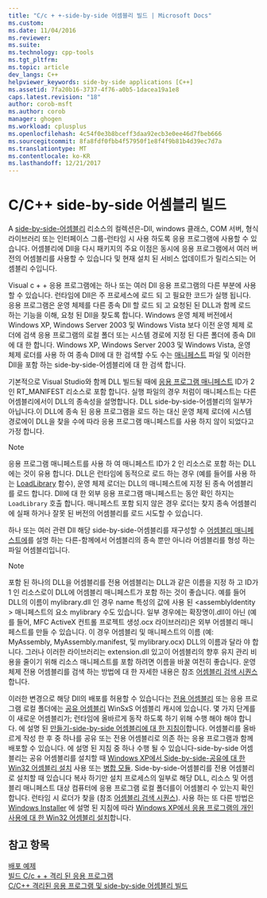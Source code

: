 ```yaml
---
title: "C/c + +-side-by-side 어셈블리 빌드 | Microsoft Docs"
ms.custom: 
ms.date: 11/04/2016
ms.reviewer: 
ms.suite: 
ms.technology: cpp-tools
ms.tgt_pltfrm: 
ms.topic: article
dev_langs: C++
helpviewer_keywords: side-by-side applications [C++]
ms.assetid: 7fa20b16-3737-4f76-a0b5-1dacea19a1e8
caps.latest.revision: "18"
author: corob-msft
ms.author: corob
manager: ghogen
ms.workload: cplusplus
ms.openlocfilehash: 4c54f0e3b8bceff3daa92ecb3e0ee46d7fbeb666
ms.sourcegitcommit: 8fa8fdf0fbb4f57950f1e8f4f9b81b4d39ec7d7a
ms.translationtype: MT
ms.contentlocale: ko-KR
ms.lasthandoff: 12/21/2017
---
```

# <a name="building-cc-side-by-side-assemblies"></a>C/C++ side-by-side 어셈블리 빌드
A [side-by-side-어셈블리](http://msdn.microsoft.com/library/windows/desktop/ff951640) 리소스의 컬렉션은-Dll, windows 클래스, COM 서버, 형식 라이브러리 또는 인터페이스 그룹-런타임 시 사용 하도록 응용 프로그램에 사용할 수 있습니다. 어셈블리에 Dll을 다시 패키지의 주요 이점은 동시에 응용 프로그램에서 여러 버전의 어셈블리를 사용할 수 있습니다 및 현재 설치 된 서비스 업데이트가 릴리스되는 어셈블리 수입니다.  
  
 Visual c + + 응용 프로그램에는 하나 또는 여러 Dll 응용 프로그램의 다른 부분에 사용할 수 있습니다. 런타임에 Dll은 주 프로세스에 로드 되 고 필요한 코드가 실행 됩니다. 응용 프로그램은 운영 체제를 다른 종속 Dll 할 로드 되 고 요청된 된 DLL과 함께 로드 하는 기능을 이해, 요청 된 Dll을 찾도록 합니다. Windows 운영 체제 버전에서 Windows XP, Windows Server 2003 및 Windows Vista 보다 이전 운영 체제 로더에 검색 응용 프로그램의 로컬 폴더 또는 시스템 경로에 지정 된 다른 폴더에 종속 Dll에 대 한 합니다. Windows XP, Windows Server 2003 및 Windows Vista, 운영 체제 로더를 사용 하 여 종속 Dll에 대 한 검색할 수도 수는 [매니페스트](http://msdn.microsoft.com/library/windows/desktop/aa375365) 파일 및 이러한 Dll을 포함 하는 side-by-side-어셈블리에 대 한 검색 합니다.  
  
 기본적으로 Visual Studio와 함께 DLL 빌드될 때에 [응용 프로그램 매니페스트](http://msdn.microsoft.com/library/windows/desktop/aa374191) ID가 2 인 RT_MANIFEST 리소스로 포함 합니다. 실행 파일의 경우 처럼이 매니페스트는 다른 어셈블리에서이 DLL의 종속성을 설명합니다. DLL side-by-side-어셈블리의 일부가 아닙니다.이 DLL에 종속 된 응용 프로그램을 로드 하는 대신 운영 체제 로더에 시스템 경로에이 DLL을 찾을 수에 따라 응용 프로그램 매니페스트를 사용 하지 않이 되었다고 가정 합니다.  
  
> [!NOTE]
>  응용 프로그램 매니페스트를 사용 하 여 매니페스트 ID가 2 인 리소스로 포함 하는 DLL에는 것이 유용 합니다. DLL은 런타임에 동적으로 로드 하는 경우 (예를 들어를 사용 하는 [LoadLibrary](http://msdn.microsoft.com/library/windows/desktop/ms684175) 함수), 운영 체제 로더는 DLL의 매니페스트에 지정 된 종속 어셈블리를 로드 합니다. Dll에 대 한 외부 응용 프로그램 매니페스트는 동안 확인 하지는 `LoadLibrary` 호출 합니다. 매니페스트 포함 되지 않은 경우 로더는 찾지 종속 어셈블리에 실패 하거나 잘못 된 버전의 어셈블리를 로드 시도할 수 있습니다.  
  
 하나 또는 여러 관련 Dll 해당 side-by-side-어셈블리를 재구성할 수 [어셈블리 매니페스트에](http://msdn.microsoft.com/library/windows/desktop/aa374219)를 설명 하는 다른-함께에서 어셈블리의 종속 뿐만 아니라 어셈블리를 형성 하는 파일 어셈블리입니다.  
  
> [!NOTE]
>  포함 된 하나의 DLL을 어셈블리를 전용 어셈블리는 DLL과 같은 이름을 지정 하 고 ID가 1 인 리소스로이 DLL에 어셈블리 매니페스트가 포함 하는 것이 좋습니다. 예를 들어 DLL의 이름이 mylibrary.dll 인 경우 name 특성의 값에 사용 된 \<assemblyIdentity > 매니페스트의 요소 mylibrary 수도 있습니다. 일부 경우에는 확장명이.dll이 아닌 (예를 들어, MFC ActiveX 컨트롤 프로젝트 생성.ocx 라이브러리)은 외부 어셈블리 매니페스트를 만들 수 있습니다. 이 경우 어셈블리 및 매니페스트의 이름 (예: MyAssembly, MyAssembly.manifest, 및 mylibrary.ocx) DLL의 이름과 달라 야 합니다. 그러나 이러한 라이브러리는 extension.dll 있고이 어셈블리의 향후 유지 관리 비용을 줄이기 위해 리소스 매니페스트를 포함 하려면 이름을 바꿀 여전히 좋습니다. 운영 체제 전용 어셈블리를 검색 하는 방법에 대 한 자세한 내용은 참조 [어셈블리 검색 시퀀스](http://msdn.microsoft.com/library/windows/desktop/aa374224)합니다.  
  
 이러한 변경으로 해당 Dll의 배포를 허용할 수 있습니다는 [전용 어셈블리](http://msdn.microsoft.com/library/windows/desktop/aa370850) 또는 응용 프로그램 로컬 폴더에는 [공유 어셈블리](http://msdn.microsoft.com/library/windows/desktop/aa371839) WinSxS 어셈블리 캐시에 있습니다. 몇 가지 단계를이 새로운 어셈블리가; 런타임에 올바르게 동작 하도록 하기 위해 수행 해야 해야 합니다. 에 설명 된 [만들기-side-by-side 어셈블리에 대 한 지침이](http://msdn.microsoft.com/library/windows/desktop/aa375155)합니다. 어셈블리를 올바르게 작성 한 후 중 하나를 공유 또는 전용 어셈블리로 의존 하는 응용 프로그램과 함께 배포할 수 있습니다. 에 설명 된 지침 중 하나 수행 될 수 있습니다-side-by-side 어셈블리는 공유 어셈블리를 설치할 때 [Windows XP에서 Side-by-side-공유에 대 한 Win32 어셈블리 설치](http://msdn.microsoft.com/library/windows/desktop/aa369532) 사용 또는 [병합 모듈](http://msdn.microsoft.com/library/windows/desktop/aa369820). Side-by-side-어셈블리를 전용 어셈블리로 설치할 때 있습니다 복사 하기만 설치 프로세스의 일부로 해당 DLL, 리소스 및 어셈블리 매니페스트 대상 컴퓨터에 응용 프로그램 로컬 폴더를이 어셈블리 수 있는지 확인 합니다. 런타임 시 로더가 찾을 (참조 [어셈블리 검색 시퀀스](http://msdn.microsoft.com/library/windows/desktop/aa374224)). 사용 하는 또 다른 방법은 [Windows Installer](http://msdn.microsoft.com/library/windows/desktop/cc185688) 에 설명 된 지침에 따라 [Windows XP에서 응용 프로그램의 개인 사용에 대 한 Win32 어셈블리 설치](http://msdn.microsoft.com/library/windows/desktop/aa369534)합니다.  
  
## <a name="see-also"></a>참고 항목  
 [배포 예제](../ide/deployment-examples.md)   
 [빌드 C/c + + 격리 된 응용 프로그램](../build/building-c-cpp-isolated-applications.md)   
 [C/C++ 격리된 응용 프로그램 및 side-by-side 어셈블리 빌드](../build/building-c-cpp-isolated-applications-and-side-by-side-assemblies.md)